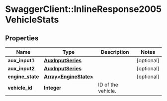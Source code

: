 # SwaggerClient::InlineResponse2005VehicleStats

## Properties
Name | Type | Description | Notes
------------ | ------------- | ------------- | -------------
**aux_input1** | [**AuxInputSeries**](AuxInputSeries.md) |  | [optional] 
**aux_input2** | [**AuxInputSeries**](AuxInputSeries.md) |  | [optional] 
**engine_state** | [**Array&lt;EngineState&gt;**](EngineState.md) |  | [optional] 
**vehicle_id** | **Integer** | ID of the vehicle. | 


